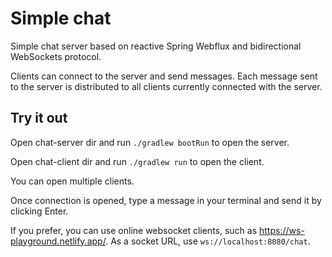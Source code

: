 # Simple chat

Simple chat server based on reactive Spring Webflux and bidirectional WebSockets protocol.

Clients can connect to the server and send messages. Each message sent to the server is distributed to all clients currently connected with the server.

## Try it out

Open chat-server dir and run `./gradlew bootRun` to open the server.

Open chat-client dir and run `./gradlew run` to open the client.

You can open multiple clients. 

Once connection is opened, type a message in your terminal and send it by clicking Enter.

If you prefer, you can use online websocket clients, such as https://ws-playground.netlify.app/. As a socket URL, use `ws://localhost:8080/chat`.
